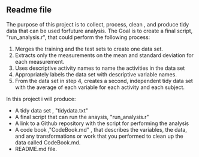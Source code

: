## Readme file
The purpose of this project is to collect, process,  clean , and produce tidy data that can be used forfuture analysis. 
The Goal is to create a final script, "run_analysis.r", that could perform the following process:

1.  Merges the training and the test sets to create one data set.
2.  Extracts only the measurements on the mean and standard deviation for each measurement. 
3.  Uses descriptive activity names to name the activities in the data set
4.  Appropriately labels the data set with descriptive variable names. 
5.  From the data set in step 4, creates a second, independent tidy data set with the average of each variable
for each activity and each subject.

In this project i will produce:
*   A tidy data set , "tidydata.txt"
*   A final script that can run the anaysis, "run_analysis.r"
*   A link to a Github repository with the script for performing the analysis
*   A code book ,"CodeBook.md" , that describes the variables, the data, and any transformations or 
work that you performed to clean up the data called CodeBook.md. 
*   README.md file. 
